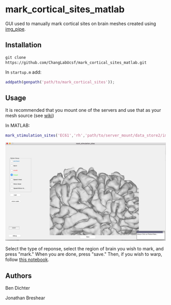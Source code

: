 # mark_cortical_sites_matlab

GUI used to manually mark cortical sites on brain meshes created using [img_pipe](https://github.com/ChangLabUcsf/img_pipe).

## Installation
```
git clone https://github.com/ChangLabUcsf/mark_cortical_sites_matlab.git
```
In `startup.m` add:
```matlab
addpath(genpath('path/to/mark_cortical_sites'));
```

## Usage
It is recommended that you mount one of the servers and use that as your mesh source (see [wiki](https://sites.google.com/site/ucsfchanglab/computational-resources/server-usage-tips))

In MATLAB:
```matlab
mark_stimulation_sites('EC61','rh','path/to/server_mount/data_store2/imaging/subjects/');
```
![example screenshot](mark_stim_sites_ex.png)

Select the type of reponse, select the region of brain you wish to mark, and press "mark." When you are done, press "save." Then, if you wish to warp, follow [this notebook](https://github.com/ChangLabUcsf/img_pipe/blob/compute_surface_warp/tutorials/img_pipe_warp_stim.ipynb).

## Authors
Ben Dichter

Jonathan Breshear

